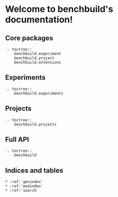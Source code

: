 # Welcome to benchbuild's documentation!


## Core packages

```eval_rst
.. toctree::
    benchbuild.experiment
    benchbuild.project
    benchbuild.extensions
```

## Experiments
```eval_rst
.. toctree::
    benchbuild.experiments
```

## Projects
```eval_rst
.. toctree::
    benchbuild.projects
```

## Full API
```eval_rst
.. toctree::
    benchbuild
```

## Indices and tables

```eval_rst
* :ref:`genindex`
* :ref:`modindex`
* :ref:`search`
```